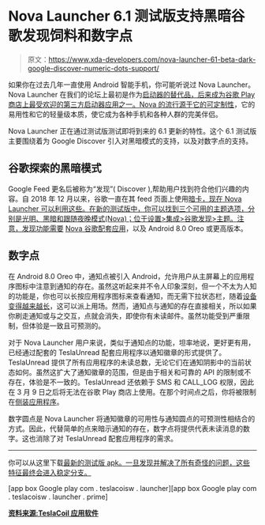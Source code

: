 # Nova Launcher 6.1 测试版支持黑暗谷歌发现饲料和数字点

> 原文：<https://www.xda-developers.com/nova-launcher-61-beta-dark-google-discover-numeric-dots-support/>

如果你在过去几年一直使用 Android 智能手机，你可能听说过 Nova Launcher。Nova Launcher 在我们的论坛上最初是作为[启动器的替代品，后来成为谷歌 Play 商店上最受欢迎的第三方启动器应用之一。Nova 的流行源于](https://forum.xda-developers.com/showthread.php?t=1389071)[它的可定制性](https://www.xda-developers.com/nova-launcher-6-stable-update/)，它的易用性和它的轻量级本质，使它成为各种手机和各种人群的完美伴侣。

Nova Launcher 正在通过测试版测试即将到来的 6.1 更新的特性。这个 6.1 测试版主要围绕着为 Google Discover 引入对黑暗模式的支持，以及对数字点的支持。

## 谷歌探索的黑暗模式

Google Feed 更名后被称为“发现”( Discover ),帮助用户找到符合他们兴趣的内容。自 2018 年 12 月以来，谷歌一直在其 feed 页面上使用[暗卡，现在 Nova Launcher 可以利用这些。在新的测试版中，你可以找到三个可用的主题选项，分别是光明、黑暗和跟随夜晚模式(Nova)；位于设置>集成>谷歌发现>主题。注意，发现功能需要](https://www.xda-developers.com/google-discover-dark-theme-pixel-launcher/) [Nova 谷歌配套应用](https://help.teslacoilapps.com/nowcompanion)，以及 Android 8.0 Oreo 或更高版本。

## 数字点

在 Android 8.0 Oreo 中，通知点被引入 Android，允许用户从主屏幕上的应用程序图标中注意到通知的存在。虽然这听起来并不令人印象深刻，但一个不太为人知的功能是，你也可以长按应用程序图标来查看通知，而无需下拉状态栏，随着[设备变得越来越长](https://www.xda-developers.com/sony-xperia-1-xperia-10-xperia-10-plus-specifications-features/)，这可以派上用场。然而，通知点与通知的存在直接相关，所以如果你刷走通知或与之交互，点就会消失，即使你有未读邮件。虽然功能受到严重限制，但体验是一致且可预测的。

对于 Nova Launcher 用户来说，类似于通知点的功能，坦率地说，更好更有用，已经通过配套的 TeslaUnread 配套应用程序以通知徽章的形式提供了。TeslaUnread 提供了所有应用程序的未读总数，无论它们在通知阴影中的当前状态如何。虽然这扩大了通知徽章的范围，但是由于相关和可靠的 API 的限制或不存在，体验是不一致的。TeslaUnread 还依赖于 SMS 和 CALL_LOG 权限，因此在 3 月 9 日之后将无法在谷歌 Play 商店上使用。在那个时间点之后，你将被限制在[侧装应用程序](https://help.teslacoilapps.com/teslaunread)。

数字圆点是 Nova Launcher 将通知徽章的可用性与通知圆点的可预测性相结合的方式。因此，代替简单的点来暗示通知的存在，数字点将提供代表未读消息的数字。这也消除了对 TeslaUnread 配套应用程序的需求。

* * *

你可以从这里下载[最新的测试版 apk。一旦发现并解决了所有奇怪的问题，这些特征最终会进入稳定分支。](https://help.teslacoilapps.com/beta)

[app box Google play com . teslacoisw . launcher][app box Google play com . teslacoisw . launcher . prime]

[**资料来源:TeslaCoil 应用软件**](https://help.teslacoilapps.com/versions/6-1)